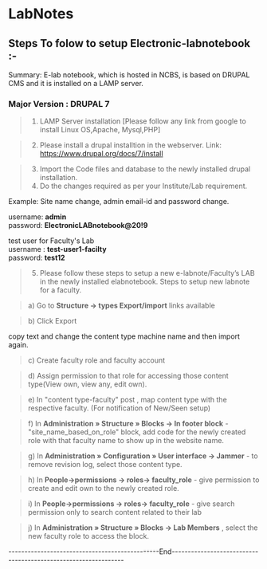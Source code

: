 # LabNotes
## Steps To folow to setup Electronic-labnotebook :-

Summary: E-lab notebook, which is hosted in NCBS, is based on DRUPAL CMS and it is installed on a LAMP server.

### Major Version : DRUPAL 7

> 1. LAMP Server installation [Please follow any link from google to install Linux OS,Apache, Mysql,PHP]

> 2. Please install a drupal installtion in the webserver.
Link: https://www.drupal.org/docs/7/install

> 3. Import the Code files and database to the newly installed drupal installation.
> 4. Do the changes required as per your Institute/Lab requirement.

Example: Site name change, admin email-id and password change.

username:  **admin**  
password: **ElectronicLABnotebook@20!9**

test user for Faculty's Lab  
username : **test-user1-facilty**  
password: **test12**

> 5. Please follow these steps to setup a new e-labnote/Faculty’s LAB in the newly installed elabnotebook. Steps to setup new labnote for a faculty.

> a) Go to **Structure -> types Export/import** links available

> b)  Click Export

copy text and change the content type machine name and then import again.

> c) Create faculty role and faculty account

> d) Assign permission to that role for accessing those content type(View own, view any, edit own).

> e) In "content type-faculty" post , map content type with the respective faculty. (For notification of New/Seen setup)

> f) In **Administration » Structure » Blocks -> In footer block** - "site_name_based_on_role" block, add code for the newly created role with that faculty name to show up in the website name.

> g) In **Administration » Configuration » User interface -> Jammer** - to remove revision log, select those content type.

> h) In **People->permissions -> roles-> faculty_role** - give permission to create and edit own to the newly created role.

> i) In **People->permissions -> roles-> faculty_role** - give search permission only to search content related to their lab

> j) In **Administration » Structure » Blocks -> Lab Members** , select the new faculty role to access the block.


-----------------------------------------------End---------------------------------------------------------------
